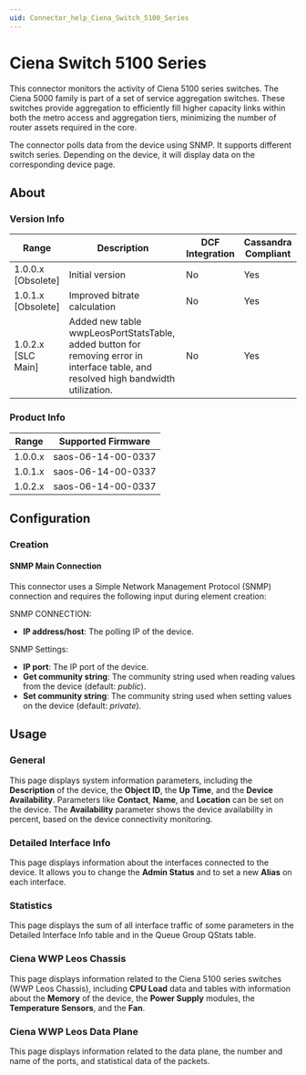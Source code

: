 ```yaml
---
uid: Connector_help_Ciena_Switch_5100_Series
---
```


# Ciena Switch 5100 Series

This connector monitors the activity of Ciena 5100 series switches. The Ciena 5000 family is part of a set of service aggregation switches. These switches provide aggregation to efficiently fill higher capacity links within both the metro access and aggregation tiers, minimizing the number of router assets required in the core.

The connector polls data from the device using SNMP. It supports different switch series. Depending on the device, it will display data on the corresponding device page.

## About

### Version Info

| **Range**            | **Description**                                                                                                                     | **DCF Integration** | **Cassandra Compliant** |
|----------------------|-------------------------------------------------------------------------------------------------------------------------------------|---------------------|-------------------------|
| 1.0.0.x [Obsolete]     |Initial version                                                                                                                     | No                  | Yes                     |
| 1.0.1.x [Obsolete]     |Improved bitrate calculation                                                                                                        | No                  | Yes                     |
| 1.0.2.x [SLC Main]   | Added new table wwpLeosPortStatsTable, added button for removing error in interface table, and resolved high bandwidth utilization. | No                  | Yes                     |

### Product Info

| Range     | Supported Firmware     |
|-----------|------------------------|
| 1.0.0.x   | saos-06-14-00-0337     |
| 1.0.1.x   | saos-06-14-00-0337     |
| 1.0.2.x   | saos-06-14-00-0337     |

## Configuration

### Creation

#### SNMP Main Connection

This connector uses a Simple Network Management Protocol (SNMP) connection and requires the following input during element creation:

SNMP CONNECTION:

- **IP address/host**: The polling IP of the device.

SNMP Settings:

- **IP port**: The IP port of the device.
- **Get community string**: The community string used when reading values from the device (default: *public*).
- **Set community string**: The community string used when setting values on the device (default: *private*).

## Usage

### General

This page displays system information parameters, including the **Description** of the device, the **Object ID**, the **Up Time**, and the **Device Availability**. Parameters like **Contact**, **Name**, and **Location** can be set on the device. The **Availability** parameter shows the device availability in percent, based on the device connectivity monitoring.

### Detailed Interface Info

This page displays information about the interfaces connected to the device. It allows you to change the **Admin Status** and to set a new **Alias** on each interface.

### Statistics

This page displays the sum of all interface traffic of some parameters in the Detailed Interface Info table and in the Queue Group QStats table.

### Ciena WWP Leos Chassis

This page displays information related to the Ciena 5100 series switches (WWP Leos Chassis), including **CPU Load** data and tables with information about the **Memory** of the device, the **Power Supply** modules, the **Temperature Sensors**, and the **Fan**.

### Ciena WWP Leos Data Plane

This page displays information related to the data plane, the number and name of the ports, and statistical data of the packets.
